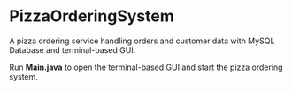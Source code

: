 # PizzaOrderingSystem
A pizza ordering service handling orders and customer data with MySQL Database and terminal-based GUI. 

Run **Main.java** to open the terminal-based GUI and start the pizza ordering system.
